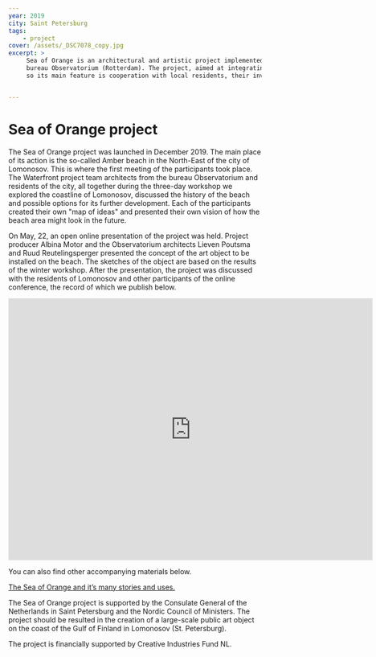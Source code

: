 ```yaml
---
year: 2019
city: Saint Petersburg
tags:
    - project
cover: /assets/_DSC7078_copy.jpg
excerpt: >
     Sea of Orange is an architectural and artistic project implemented by the Waterfront project team together with partners from the Dutch architectural 
     bureau Observatorium (Rotterdam). The project, aimed at integrating public art into public spaces, is based on the ideas of co-design and placemaking, 
     so its main feature is cooperation with local residents, their involvement in the process of planning and creating an art object.


---
```


# Sea of Orange project

The Sea of Orange project was launched in December 2019. The main place of its action is the so-called Amber beach in the North-East of the city of Lomonosov. 
This is where the first meeting of the participants took place. The Waterfront project team architects from the bureau Observatorium and residents of the city, 
all together during the three-day workshop we explored the coastline of Lomonosov, discussed the history of the beach and possible options for its further 
development. Each of the participants created their own "map of ideas" and presented their own vision of how the beach area might look in the future.


On May, 22, an open online presentation of the project was held. Project producer Albina Motor and the Observatorium architects Lieven Poutsma and Ruud 
Reutelingsperger presented the concept of the art object to be installed on the beach. The sketches of the object are based on the results of the winter 
workshop. After the presentation, the project was discussed with the residents of Lomonosov and other participants of the online conference, the record of which 
we publish below.

<iframe width="725" height="521" src="https://www.youtube.com/embed/8fta_muHcm0" frameborder="0" allow="accelerometer; autoplay; encrypted-media; gyroscope; 
picture-in-picture" allowfullscreen></iframe>

You can also find other accompanying materials below.

[The Sea of Orange and it’s many stories and uses.](https://drive.google.com/file/d/1diP2loa-eevx8BPKiE3hfMUEAVtvxgUR/view?usp=sharing)

The Sea of Orange project is supported by the Consulate General of the Netherlands in Saint Petersburg and the Nordic Council of Ministers. 
The project should be resulted in the creation of a large-scale public art object on the coast of the Gulf of Finland in Lomonosov (St. Petersburg).

The project is financially supported by Creative Industries Fund NL.
